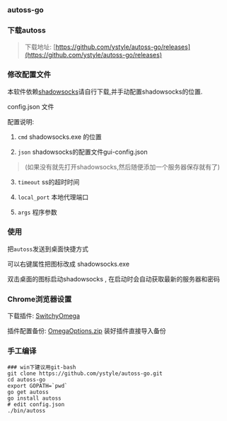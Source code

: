 ### autoss-go

### 下载autoss
  >下载地址: [https://github.com/ystyle/autoss-go/releases](https://github.com/ystyle/autoss-go/releases)

### 修改配置文件
本软件依赖[shadowsocks](http://www.ishadowsocks.com/)请自行下载,并手动配置shadowsocks的位置.

config.json 文件

配置说明:

1. `cmd`  shadowsocks.exe 的位置

2. `json` shadowsocks的配置文件gui-config.json

  > (如果没有就先打开shadowsocks,然后随便添加一个服务器保存就有了)

3. `timeout` ss的超时时间

4. `local_port` 本地代理端口

5. `args` 程序参数

### 使用
把`autoss`发送到桌面快捷方式

可以右键属性把图标改成 shadowsocks.exe

双击桌面的图标启动shadowsocks , 在启动时会自动获取最新的服务器和密码

### Chrome浏览器设置
下载插件: [SwitchyOmega](https://github.com/FelisCatus/SwitchyOmega/releases)

插件配置备份: 
[OmegaOptions.zip](https://github.com/ystyle/autoss-go/files/72014/OmegaOptions.zip)
装好插件直接导入备份

### 手工编译
```shell
### win下建议用git-bash
git clone https://github.com/ystyle/autoss-go.git
cd autoss-go
export GOPATH=`pwd`
go get autoss
go install autoss
# edit config.json
./bin/autoss
```

